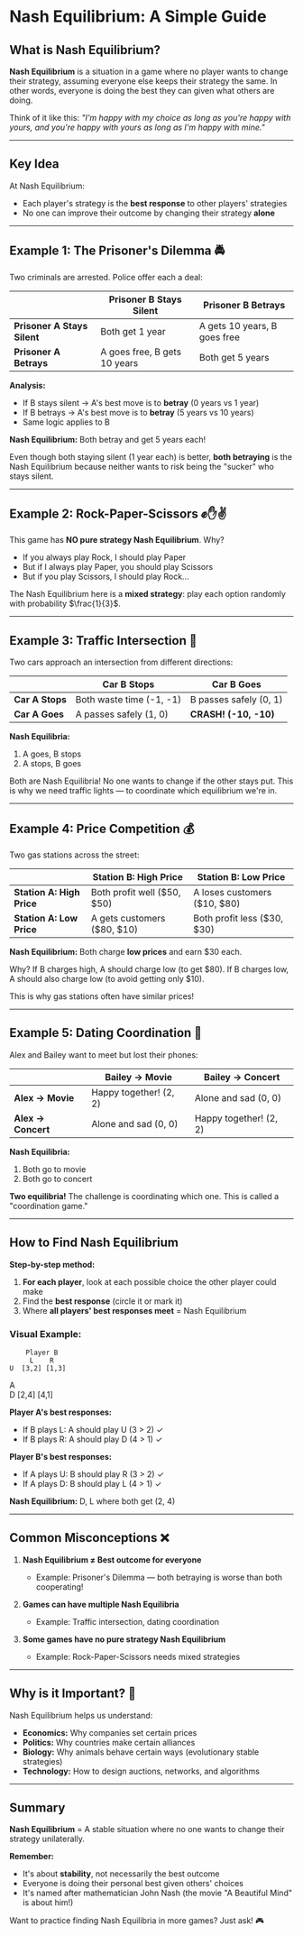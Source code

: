 # Nash Equilibrium: A Simple Guide

## What is Nash Equilibrium?

**Nash Equilibrium** is a situation in a game where no player wants to change their strategy, assuming everyone else keeps their strategy the same. In other words, everyone is doing the best they can given what others are doing.

Think of it like this: *"I'm happy with my choice as long as you're happy with yours, and you're happy with yours as long as I'm happy with mine."*

---

## Key Idea

At Nash Equilibrium:
- Each player's strategy is the **best response** to other players' strategies
- No one can improve their outcome by changing their strategy **alone**

---

## Example 1: The Prisoner's Dilemma 🚔

Two criminals are arrested. Police offer each a deal:

| | Prisoner B Stays Silent | Prisoner B Betrays |
|---|---|---|
| **Prisoner A Stays Silent** | Both get 1 year | A gets 10 years, B goes free |
| **Prisoner A Betrays** | A goes free, B gets 10 years | Both get 5 years |

**Analysis:**
- If B stays silent → A's best move is to **betray** (0 years vs 1 year)
- If B betrays → A's best move is to **betray** (5 years vs 10 years)
- Same logic applies to B

**Nash Equilibrium:** Both betray and get 5 years each!

Even though both staying silent (1 year each) is better, **both betraying** is the Nash Equilibrium because neither wants to risk being the "sucker" who stays silent.

---

## Example 2: Rock-Paper-Scissors ✊✋✌️

This game has **NO pure strategy Nash Equilibrium**. Why?

- If you always play Rock, I should play Paper
- But if I always play Paper, you should play Scissors
- But if you play Scissors, I should play Rock...

The Nash Equilibrium here is a **mixed strategy**: play each option randomly with probability $\frac{1}{3}$.

---

## Example 3: Traffic Intersection 🚗

Two cars approach an intersection from different directions:

| | Car B Stops | Car B Goes |
|---|---|---|
| **Car A Stops** | Both waste time (-1, -1) | B passes safely (0, 1) |
| **Car A Goes** | A passes safely (1, 0) | **CRASH! (-10, -10)** |

**Nash Equilibria:** 
1. A goes, B stops
2. A stops, B goes

Both are Nash Equilibria! No one wants to change if the other stays put. This is why we need traffic lights — to coordinate which equilibrium we're in.

---

## Example 4: Price Competition 💰

Two gas stations across the street:

| | Station B: High Price | Station B: Low Price |
|---|---|---|
| **Station A: High Price** | Both profit well ($50, $50) | A loses customers ($10, $80) |
| **Station A: Low Price** | A gets customers ($80, $10) | Both profit less ($30, $30) |

**Nash Equilibrium:** Both charge **low prices** and earn $30 each.

Why? If B charges high, A should charge low (to get $80). If B charges low, A should also charge low (to avoid getting only $10).

This is why gas stations often have similar prices!

---

## Example 5: Dating Coordination 💑

Alex and Bailey want to meet but lost their phones:

| | Bailey → Movie | Bailey → Concert |
|---|---|---|
| **Alex → Movie** | Happy together! (2, 2) | Alone and sad (0, 0) |
| **Alex → Concert** | Alone and sad (0, 0) | Happy together! (2, 2) |

**Nash Equilibria:** 
1. Both go to movie
2. Both go to concert

**Two equilibria!** The challenge is coordinating which one. This is called a "coordination game."

---

## How to Find Nash Equilibrium

**Step-by-step method:**

1. **For each player**, look at each possible choice the other player could make
2. Find the **best response** (circle it or mark it)
3. Where **all players' best responses meet** = Nash Equilibrium

### Visual Example:

        Player B
         L    R
    U  [3,2] [1,3]
A      
    D  [2,4] [4,1]


**Player A's best responses:**
- If B plays L: A should play U (3 > 2) ✓
- If B plays R: A should play D (4 > 1) ✓

**Player B's best responses:**
- If A plays U: B should play R (3 > 2) ✓
- If A plays D: B should play L (4 > 1) ✓

**Nash Equilibrium:** D, L where both get (2, 4)

---

## Common Misconceptions ❌

1. **Nash Equilibrium ≠ Best outcome for everyone**
   - Example: Prisoner's Dilemma — both betraying is worse than both cooperating!

2. **Games can have multiple Nash Equilibria**
   - Example: Traffic intersection, dating coordination

3. **Some games have no pure strategy Nash Equilibrium**
   - Example: Rock-Paper-Scissors needs mixed strategies

---

## Why is it Important? 🌟

Nash Equilibrium helps us understand:
- **Economics:** Why companies set certain prices
- **Politics:** Why countries make certain alliances
- **Biology:** Why animals behave certain ways (evolutionary stable strategies)
- **Technology:** How to design auctions, networks, and algorithms

---

## Summary

**Nash Equilibrium** = A stable situation where no one wants to change their strategy unilaterally.

**Remember:** 
- It's about **stability**, not necessarily the best outcome
- Everyone is doing their personal best given others' choices
- It's named after mathematician John Nash (the movie "A Beautiful Mind" is about him!)

Want to practice finding Nash Equilibria in more games? Just ask! 🎮